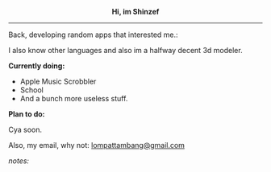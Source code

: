 <p align="center"><strong>Hi, im Shinzef</strong></p>
<hr />
<p>Back, developing random apps that interested me.:</p>
<p>I also know other languages and also im a halfway decent 3d modeler.</p>
<p><strong>Currently doing:</strong></p>
<ul>
<li>Apple Music Scrobbler</li>
<li>School</li>
<li>And a bunch more useless stuff.</li>
</ul>
<p><strong>Plan to do:</strong></p>
<p>Cya soon.</p>
<p>Also, my email, why not: <a href="mailto:lompattambang@gmail.com">lompattambang@gmail.com</a></p>
<p><em>notes:</em></p>
